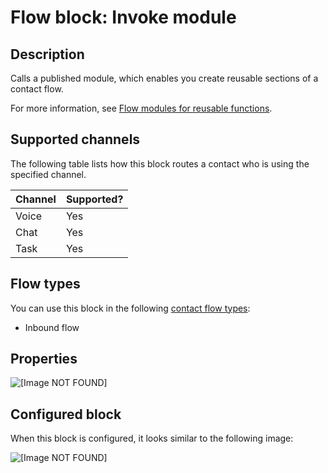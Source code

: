 # Flow block: Invoke module<a name="invoke-module-block"></a>

## Description<a name="invoke-module-block-description"></a>

Calls a published module, which enables you create reusable sections of a contact flow\.

For more information, see [Flow modules for reusable functions](contact-flow-modules.md)\.

## Supported channels<a name="invoke-lambda-channels"></a>

The following table lists how this block routes a contact who is using the specified channel\. 


| Channel | Supported? | 
| --- | --- | 
| Voice | Yes | 
| Chat | Yes | 
| Task | Yes | 

## Flow types<a name="invoke-module-block-types"></a>

You can use this block in the following [contact flow types](create-contact-flow.md#contact-flow-types):
+ Inbound flow

## Properties<a name="invoke-module-block-properties"></a>

![\[Image NOT FOUND\]](http://docs.aws.amazon.com/connect/latest/adminguide/images/invoke-module-properties.png)

## Configured block<a name="invoke-module-block-configured"></a>

When this block is configured, it looks similar to the following image:

![\[Image NOT FOUND\]](http://docs.aws.amazon.com/connect/latest/adminguide/images/invoke-module-configured.png)
